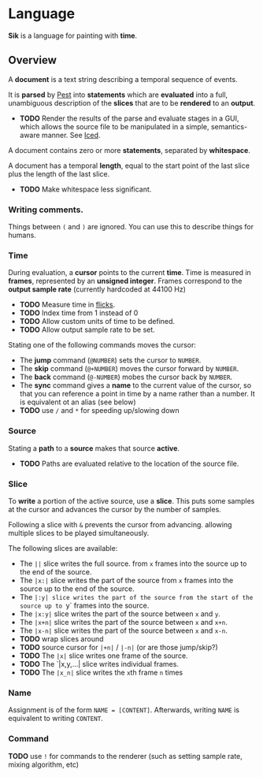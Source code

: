 # Language

**Sik** is a language for painting with **time**.

## Overview
A **document** is a text string describing a temporal sequence of events.

It is **parsed** by [Pest](https://pest.rs) into **statements**
which are **evaluated** into a full, unambiguous description of
the **slices** that are to be **rendered** to an **output**.

* **TODO** Render the results of the parse and evaluate stages in a GUI,
which allows the source file to be manipulated in a simple, semantics-aware
manner. See [Iced](https://github.com/hecrj/iced).

A document contains zero or more **statements**, separated by **whitespace**.

A document has a temporal **length**, equal to
the start point of the last slice
plus the length of the last slice.

* **TODO** Make whitespace less significant.

### Writing comments.
Things between `(` and `)` are ignored.
You can use this to describe things for humans.

### Time
During evaluation, a **cursor** points to the current **time**.
Time is measured in **frames**, represented by an **unsigned integer**.
Frames correspond to the **output sample rate** (currently hardcoded
at 44100 Hz)

* **TODO** Measure time in [flicks](https://en.wikipedia.org/wiki/Flick_(time)).
* **TODO** Index time from 1 instead of 0
* **TODO** Allow custom units of time to be defined.
* **TODO** Allow output sample rate to be set.

Stating one of the following commands moves the cursor:

* The **jump** command (`@NUMBER`) sets the cursor to `NUMBER`.
* The **skip** command (`@+NUMBER`) moves the cursor forward by `NUMBER`.
* The **back** command (`@-NUMBER`) mobes the cursor back by `NUMBER`.
* The **sync** command gives a **name** to the current value of the cursor,
  so that you can reference a point in time by a name rather than a number.
  It is equivalent ot an alias (see below)
* **TODO** use `/` and `*` for speeding up/slowing down

### Source
Stating a **path** to a **source** makes that source **active**.

* **TODO** Paths are evaluated relative to the location of the source file.

### Slice
To **write** a portion of the active source, use a **slice**.
This puts some samples at the cursor and advances the cursor
by the number of samples.

Following a slice with `&` prevents the cursor from advancing.
allowing multiple slices to be played simultaneously.

The following slices are available:

* The `||` slice writes the full source.
  from `x` frames into the source up to the end of the source.
* The `|x:|` slice writes the part of the source
  from `x` frames into the source up to the end of the source.
* The `|:y| slice writes the part of the source
  from the start of the source up to `y` frames into the source.
* The `|x:y|` slice writes the part of the source
  between `x` and `y`.
* The `|x+n|` slice writes the part of the source
  between `x` and `x+n`.
* The `|x-n|` slice writes the part of the source
  between `x` and `x-n`.
* **TODO** wrap slices around
* **TODO** source cursor for `|+n|` / `|-n|` (or are those jump/skip?)
* **TODO** The `|x|` slice writes one frame of the source.
* **TODO** The `|x,y,...| slice writes individual frames.
* **TODO** The `|x_n|` slice writes the `x`th frame `n` times

### Name
Assignment is of the form `NAME = [CONTENT]`.
Afterwards, writing `NAME` is equivalent to writing `CONTENT`.

### Command

**TODO** use `!` for commands to the renderer (such as setting sample rate,
mixing algorithm, etc)

